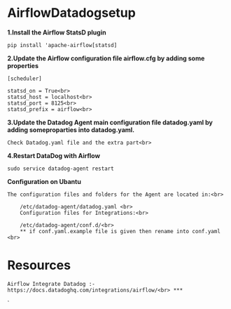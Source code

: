 # AirflowDatadogsetup

**1.Install the Airflow StatsD plugin**

    pip install 'apache-airflow[statsd]
    
**2.Update the Airflow configuration file airflow.cfg by adding some properties**

    [scheduler]

    statsd_on = True<br>
    statsd_host = localhost<br>
    statsd_port = 8125<br>
    statsd_prefix = airflow<br>
    
**3.Update the Datadog Agent main configuration file datadog.yaml by adding someproparties into datadog.yaml.**

    Check Datadog.yaml file and the extra part<br>
    
**4.Restart DataDog with Airflow**

    sudo service datadog-agent restart
    
**Configuration on Ubantu**

    The configuration files and folders for the Agent are located in:<br>
    
        /etc/datadog-agent/datadog.yaml <br>
        Configuration files for Integrations:<br>

        /etc/datadog-agent/conf.d/<br> 
        ** if conf.yaml.example file is given then rename into conf.yaml <br>
        
# Resources

    Airflow Integrate Datadog :- https://docs.datadoghq.com/integrations/airflow/<br> ***
        
        

`

